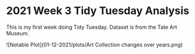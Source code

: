 # 2021 Week 3 Tidy Tuesday Analysis

This is my first week doing Tidy Tuesday. Dataset is from the Tate Art Museum.

![Notable Plot](01-12-2021/plots/Art Collection changes over years.png)